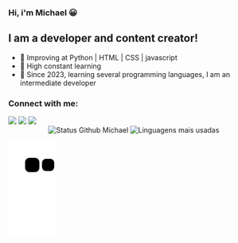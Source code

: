 ### Hi, i'm Michael 😀

## I am a developer and content creator!

- 🌱  Improving at Python | HTML | CSS | javascript
- 👯  High constant learning
- 🥅  Since 2023, learning several programming languages, I am an intermediate developer

### Connect with me:

<div>
  <a href="https:// " target="_blank"><img src="https:// " target="_blank"></a>
  <a href="https://instagram.com/Michaell01" target="_blank"><img src="https://img.shields.io/badge/-Instagram-%23E4405F?style=for-the-badge&logo=instagram&logoColor=white" target="_blank"></a>
  <a href="https://www.linkedin.com/in/michael-jakson-5108281a1/" target="_blank"><img src="https://img.shields.io/badge/-LinkedIn-%230077B5?style=for-the-badge&logo=linkedin&logoColor=white" target="_blank"></a> 
</div>

<div align="center">
<img width="450em" alt="Status Github Michael" src="https://github-readme-stats.vercel.app/api?username=AdrianoBinhara&show_icons=true&theme=dracula" />
<img width="380em" alt="Linguagens mais usadas" src="https://github-readme-stats.vercel.app/api/top-langs/?username=AdrianoBinhara&layout=compact&theme=dracula"/>
</div>

![Snake animation](https://github.com/AdrianoBinhara/AdrianoBinhara/blob/output/github-contribution-grid-snake.svg)
